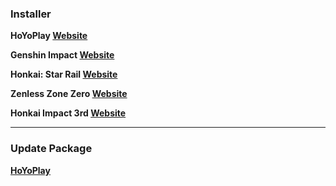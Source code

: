 ### Installer

**HoYoPlay 
[Website](https://download-porter.hoyoverse.com/download-porter/2025/01/14/VYTpXlbWo8_1.4.2.199_1_0_hyp_hoyoverse_prod_202501021059_rmFvwOfI.exe)**

**Genshin Impact 
[Website](https://download-porter.hoyoverse.com/download-porter/2025/01/02/GenshinImpact_install_202412201651.exe)**

**Honkai: Star Rail 
[Website](https://download-porter.hoyoverse.com/download-porter/2024/12/31/3.0_1231_setup_hoyoverse.exe)**

**Zenless Zone Zero
[Website](https://download-porter.hoyoverse.com/download-porter/2025/01/02/20241223182713_rmIs1fCkmstzGU5A_ZenlessZoneZero_setup_202412231853.exe)**

**Honkai Impact 3rd
[Website](https://autopatchglb.honkaiimpact3.com/ptpublic/bh3_hoyoplay/20241223174445_fiCU7oYR9fnE4cUm/VYTpXlbWo8_1.4.2.199_1_0_hi3_gw_pc_prod_202412231203_AeccJQyl.exe)**

---

### Update Package
**[HoYoPlay](https://hyp-webstatic.hoyoverse.com/hyp-client/VYTpXlbWo8_1.4.2.199_1_1_cps_hyp_global_VYTpXlbWo8_16hoyoverse_202501021059_SZcFGlVM.zip)**
